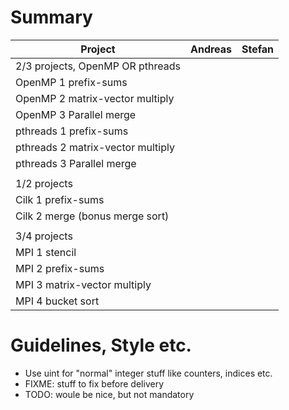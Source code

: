 Summary
=======

Project                           | Andreas | Stefan |
--------------------------------- | ------- | ------ |
2/3 projects, OpenMP OR pthreads  |         |        |
OpenMP 1 prefix-sums              |         |        |
OpenMP 2 matrix-vector multiply   |         |        |
OpenMP 3 Parallel merge           |         |        |
pthreads 1 prefix-sums            |         |        |
pthreads 2 matrix-vector multiply |         |        |
pthreads 3 Parallel merge         |         |        |
                                  |         |        |
1/2 projects                      |         |        |
Cilk 1 prefix-sums                |         |        |
Cilk 2 merge (bonus merge sort)   |         |        |
                                  |         |        |
3/4 projects                      |         |        |
MPI 1 stencil                     |         |        |
MPI 2 prefix-sums                 |         |        |
MPI 3 matrix-vector multiply      |         |        |
MPI 4 bucket sort                 |         |        |

Guidelines, Style etc.
======================
* Use uint for "normal" integer stuff like counters, indices etc.
* FIXME: stuff to fix before delivery
* TODO: woule be nice, but not mandatory
